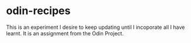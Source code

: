 # odin-recipes

This is an experiment I desire to keep updating until I incoporate all I have learnt. 
It is an assignment from the Odin Project.
